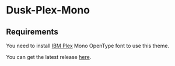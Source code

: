 # Dusk-Plex-Mono

## Requirements

You need to install [IBM Plex](https://github.com/IBM/plex) Mono OpenType font to use this theme.

You can get the latest release [here](https://github.com/IBM/plex/releases/latest).
